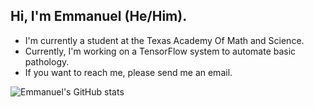 ## Hi, I'm Emmanuel (He/Him).
- I'm currently a student at the Texas Academy Of Math and Science.
- Currently, I'm working on a TensorFlow system to automate basic pathology.
- If you want to reach me, please send me an email.

![Emmanuel's GitHub stats](https://github-readme-stats.vercel.app/api?username=Emmanuel-Roy&show_icons=true&theme=tokyonight)

